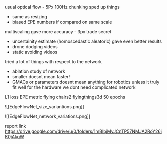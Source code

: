 usual optical flow - 5Px 100Hz
chunking sped up things
- same as resizing 
- biased EPE numbers if compared on same scale 

multiscaling gave more accuracy - 3px
trade secret
- uncertainity estimate (homoscedastic aleatoric) gave even better results
- drone dodging videos 
- static avoiding videos


tried a lot of things with respect to the network 
- ablation study of network
- smaller doesnt mean faster! 
- GMACs or parameters doesnt mean anything for robotics unless it truly fit well for the hardware
we dont need complicated network

L1 loss
EPE metric
flying chairs2
flyingthings3d 50 epochs

![[EdgeFlowNet_size_variantions.png]]

![[EdgeFlowNet_network_variations.png]]

report link https://drive.google.com/drive/u/0/folders/1mBIbjMvJCnTP57NMJA2RoY26iK0jAkqW

